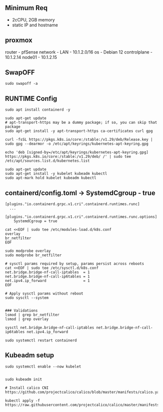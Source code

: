 ## Minimum Req
  - 2cCPU, 2GB memory
  - static IP and hostname

## proxmox
router - pfSense
network - LAN - 10.1.2.0/16
os - Debian 12
controlplane - 10.1.2.14
node01 - 10.1.2.15
## SwapOFF
```
sudo swapoff -a
```

## RUNTIME Config
```
sudo apt install containerd -y

sudo apt-get update
# apt-transport-https may be a dummy package; if so, you can skip that package
sudo apt-get install -y apt-transport-https ca-certificates curl gpg

curl -fsSL https://pkgs.k8s.io/core:/stable:/v1.29/deb/Release.key | sudo gpg --dearmor -o /etc/apt/keyrings/kubernetes-apt-keyring.gpg

echo 'deb [signed-by=/etc/apt/keyrings/kubernetes-apt-keyring.gpg] https://pkgs.k8s.io/core:/stable:/v1.29/deb/ /' | sudo tee /etc/apt/sources.list.d/kubernetes.list

sudo apt-get update
sudo apt-get install -y kubelet kubeadm kubectl
sudo apt-mark hold kubelet kubeadm kubectl
```
## containerd/config.toml -> SystemdCgroup - true
```(yaml)
[plugins."io.containerd.grpc.v1.cri".containerd.runtimes.runc]
  ...
  [plugins."io.containerd.grpc.v1.cri".containerd.runtimes.runc.options]
    SystemdCgroup = true
```

```(shell)
cat <<EOF | sudo tee /etc/modules-load.d/k8s.conf
overlay
br_netfilter
EOF

sudo modprobe overlay
sudo modprobe br_netfilter

# sysctl params required by setup, params persist across reboots
cat <<EOF | sudo tee /etc/sysctl.d/k8s.conf
net.bridge.bridge-nf-call-iptables  = 1
net.bridge.bridge-nf-call-ip6tables = 1
net.ipv4.ip_forward                 = 1
EOF

# Apply sysctl params without reboot
sudo sysctl --system


### Validations
lsmod | grep br_netfilter
lsmod | grep overlay

sysctl net.bridge.bridge-nf-call-iptables net.bridge.bridge-nf-call-ip6tables net.ipv4.ip_forward

sudo systemctl restart containerd
```

## Kubeadm setup

```
sudo systemctl enable --now kubelet


sudo kubeadm init

# Install calico CNI
https://github.com/projectcalico/calico/blob/master/manifests/calico.yaml

kubectl apply -f https://raw.githubusercontent.com/projectcalico/calico/master/manifests/calico.yaml
```
